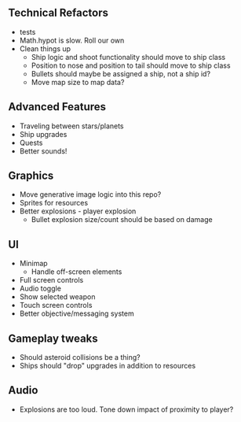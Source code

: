 ## Technical Refactors

- tests
- Math.hypot is slow. Roll our own
- Clean things up
  - Ship logic and shoot functionality should move to ship class
  - Position to nose and position to tail should move to ship class
  - Bullets should maybe be assigned a ship, not a ship id?
  - Move map size to map data?

## Advanced Features

- Traveling between stars/planets
- Ship upgrades
- Quests
- Better sounds!

## Graphics

- Move generative image logic into this repo?
- Sprites for resources
- Better explosions - player explosion
  - Bullet explosion size/count should be based on damage

## UI

- Minimap
  - Handle off-screen elements
- Full screen controls
- Audio toggle
- Show selected weapon
- Touch screen controls
- Better objective/messaging system

## Gameplay tweaks

- Should asteroid collisions be a thing?
- Ships should "drop" upgrades in addition to resources

## Audio

- Explosions are too loud. Tone down impact of proximity to player?
